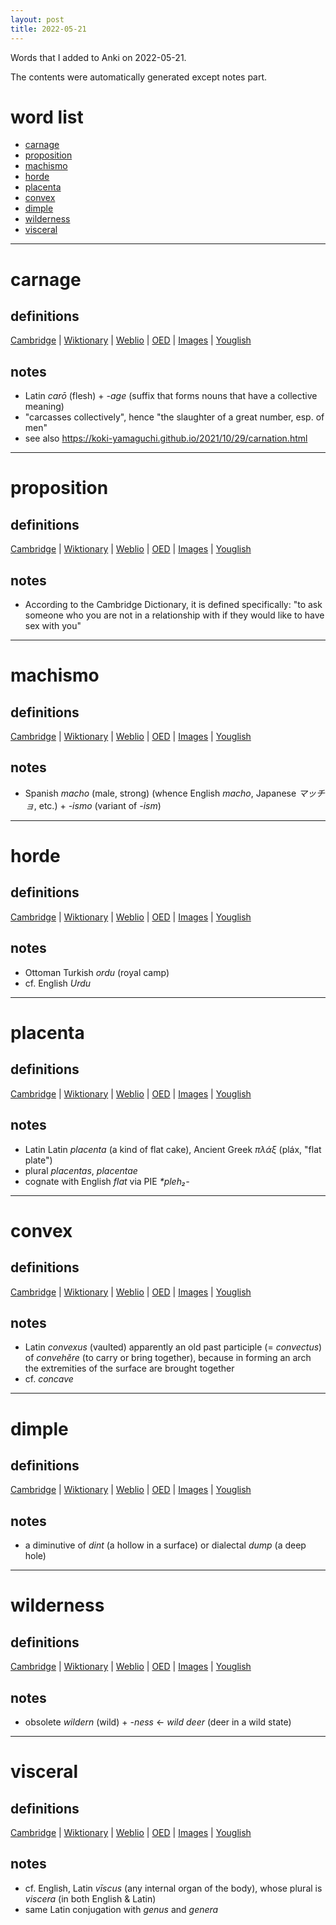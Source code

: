 ```yaml
---
layout: post
title: 2022-05-21
---
```


Words that I added to Anki on 2022-05-21.

The contents were automatically generated except notes part.
# word list
- [carnage](#carnage)
- [proposition](#proposition)
- [machismo](#machismo)
- [horde](#horde)
- [placenta](#placenta)
- [convex](#convex)
- [dimple](#dimple)
- [wilderness](#wilderness)
- [visceral](#visceral)

---

# carnage
## definitions
[Cambridge](https://dictionary.cambridge.org/us/dictionary/english/carnage)
|
[Wiktionary](https://en.wiktionary.org/wiki/carnage#English)
|
[Weblio](https://ejje.weblio.jp/content_find?query=carnage&searchType=exact)
|
[OED](https://www.oed.com/search?q=carnage)
|
[Images](https://www.google.com/search?tbm=isch&q=carnage)
|
[Youglish](https://youglish.com/pronounce/carnage/english/us)

## notes
- Latin *carō* (flesh) + *-age* (suffix that forms nouns that have a collective meaning)
- "carcasses collectively", hence "the slaughter of a great number, esp. of men"
- see also <https://koki-yamaguchi.github.io/2021/10/29/carnation.html>

---

# proposition
## definitions
[Cambridge](https://dictionary.cambridge.org/us/dictionary/english/proposition)
|
[Wiktionary](https://en.wiktionary.org/wiki/proposition#English)
|
[Weblio](https://ejje.weblio.jp/content_find?query=proposition&searchType=exact)
|
[OED](https://www.oed.com/search?q=proposition)
|
[Images](https://www.google.com/search?tbm=isch&q=proposition)
|
[Youglish](https://youglish.com/pronounce/proposition/english/us)

## notes
- According to the Cambridge Dictionary, it is defined specifically: "to ask someone who you are not in a relationship with if they would like to have sex with you"

---

# machismo
## definitions
[Cambridge](https://dictionary.cambridge.org/us/dictionary/english/machismo)
|
[Wiktionary](https://en.wiktionary.org/wiki/machismo#English)
|
[Weblio](https://ejje.weblio.jp/content_find?query=machismo&searchType=exact)
|
[OED](https://www.oed.com/search?q=machismo)
|
[Images](https://www.google.com/search?tbm=isch&q=machismo)
|
[Youglish](https://youglish.com/pronounce/machismo/english/us)

## notes
- Spanish *macho* (male, strong) (whence English *macho*, Japanese *マッチョ*, etc.) + *-ismo* (variant of *-ism*)

---

# horde
## definitions
[Cambridge](https://dictionary.cambridge.org/us/dictionary/english/horde)
|
[Wiktionary](https://en.wiktionary.org/wiki/horde#English)
|
[Weblio](https://ejje.weblio.jp/content_find?query=horde&searchType=exact)
|
[OED](https://www.oed.com/search?q=horde)
|
[Images](https://www.google.com/search?tbm=isch&q=horde)
|
[Youglish](https://youglish.com/pronounce/horde/english/us)

## notes
- Ottoman Turkish *ordu* (royal camp)
- cf. English *Urdu*

---

# placenta
## definitions
[Cambridge](https://dictionary.cambridge.org/us/dictionary/english/placenta)
|
[Wiktionary](https://en.wiktionary.org/wiki/placenta#English)
|
[Weblio](https://ejje.weblio.jp/content_find?query=placenta&searchType=exact)
|
[OED](https://www.oed.com/search?q=placenta)
|
[Images](https://www.google.com/search?tbm=isch&q=placenta)
|
[Youglish](https://youglish.com/pronounce/placenta/english/us)

## notes
- Latin Latin *placenta* (a kind of flat cake), Ancient Greek *πλάξ* (pláx, "flat plate")
- plural *placentas*, *placentae*
- cognate with English *flat* via PIE *\*pleh₂-*

---

# convex
## definitions
[Cambridge](https://dictionary.cambridge.org/us/dictionary/english/convex)
|
[Wiktionary](https://en.wiktionary.org/wiki/convex#English)
|
[Weblio](https://ejje.weblio.jp/content_find?query=convex&searchType=exact)
|
[OED](https://www.oed.com/search?q=convex)
|
[Images](https://www.google.com/search?tbm=isch&q=convex)
|
[Youglish](https://youglish.com/pronounce/convex/english/us)

## notes
- Latin *convexus* (vaulted) apparently an old past participle (= *convectus*) of *convehĕre* (to carry or bring together), because in forming an arch the extremities of the surface are brought together
- cf. *concave*

---

# dimple
## definitions
[Cambridge](https://dictionary.cambridge.org/us/dictionary/english/dimple)
|
[Wiktionary](https://en.wiktionary.org/wiki/dimple#English)
|
[Weblio](https://ejje.weblio.jp/content_find?query=dimple&searchType=exact)
|
[OED](https://www.oed.com/search?q=dimple)
|
[Images](https://www.google.com/search?tbm=isch&q=dimple)
|
[Youglish](https://youglish.com/pronounce/dimple/english/us)

## notes
- a diminutive of *dint* (a hollow in a surface) or dialectal *dump* (a deep hole)

---

# wilderness
## definitions
[Cambridge](https://dictionary.cambridge.org/us/dictionary/english/wilderness)
|
[Wiktionary](https://en.wiktionary.org/wiki/wilderness#English)
|
[Weblio](https://ejje.weblio.jp/content_find?query=wilderness&searchType=exact)
|
[OED](https://www.oed.com/search?q=wilderness)
|
[Images](https://www.google.com/search?tbm=isch&q=wilderness)
|
[Youglish](https://youglish.com/pronounce/wilderness/english/us)

## notes
- obsolete *wildern* (wild) + *-ness* <- *wild deer* (deer in a wild state)

---

# visceral
## definitions
[Cambridge](https://dictionary.cambridge.org/us/dictionary/english/visceral)
|
[Wiktionary](https://en.wiktionary.org/wiki/visceral#English)
|
[Weblio](https://ejje.weblio.jp/content_find?query=visceral&searchType=exact)
|
[OED](https://www.oed.com/search?q=visceral)
|
[Images](https://www.google.com/search?tbm=isch&q=visceral)
|
[Youglish](https://youglish.com/pronounce/visceral/english/us)

## notes
- cf. English, Latin *vīscus* (any internal organ of the body), whose plural is *viscera* (in both English & Latin)
- same Latin conjugation with *genus* and *genera*

